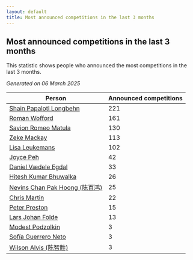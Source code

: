 ```yaml
---
layout: default
title: Most announced competitions in the last 3 months
---
```

## Most announced competitions in the last 3 months
This statistic shows people who announced the most competitions in the last 3 months.

*Generated on 06 March 2025*

| Person | Announced competitions |
| --- | --- |
| [Shain Papalotl Longbehn](https://www.worldcubeassociation.org/persons/2020LONG05) | 221 |
| [Roman Wofford](https://www.worldcubeassociation.org/persons/2017WOFF01) | 161 |
| [Savion Romeo Matula](https://www.worldcubeassociation.org/persons/2019MATU03) | 130 |
| [Zeke Mackay](https://www.worldcubeassociation.org/persons/2015MACK06) | 113 |
| [Lisa Leukemans](https://www.worldcubeassociation.org/persons/2021LEUK01) | 102 |
| [Joyce Peh](https://www.worldcubeassociation.org/persons/2017PEHJ01) | 42 |
| [Daniel Vædele Egdal](https://www.worldcubeassociation.org/persons/2013EGDA01) | 33 |
| [Hitesh Kumar Bhuwalka](https://www.worldcubeassociation.org/persons/2022BHUW01) | 26 |
| [Nevins Chan Pak Hoong (陈百鸿)](https://www.worldcubeassociation.org/persons/2010CHAN20) | 25 |
| [Chris Martin](https://www.worldcubeassociation.org/persons/2013MART03) | 22 |
| [Peter Preston](https://www.worldcubeassociation.org/persons/2017PRES02) | 15 |
| [Lars Johan Folde](https://www.worldcubeassociation.org/persons/2018FOLD01) | 13 |
| [Modest Podzolkin](https://www.worldcubeassociation.org/persons/2017PODZ01) | 3 |
| [Sofía Guerrero Neto](https://www.worldcubeassociation.org/persons/2017NETO02) | 3 |
| [Wilson Alvis (陈智胜)](https://www.worldcubeassociation.org/persons/2011ALVI01) | 3 |
